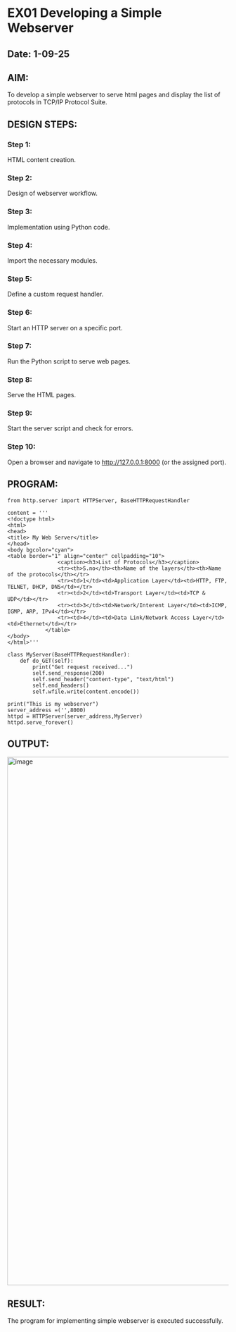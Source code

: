 # EX01 Developing a Simple Webserver
## Date: 1-09-25

## AIM:
To develop a simple webserver to serve html pages and display the list of protocols in TCP/IP Protocol Suite.

## DESIGN STEPS:
### Step 1: 
HTML content creation.

### Step 2:
Design of webserver workflow.

### Step 3:
Implementation using Python code.

### Step 4:
Import the necessary modules.

### Step 5:
Define a custom request handler.

### Step 6:
Start an HTTP server on a specific port.

### Step 7:
Run the Python script to serve web pages.

### Step 8:
Serve the HTML pages.

### Step 9:
Start the server script and check for errors.

### Step 10:
Open a browser and navigate to http://127.0.0.1:8000 (or the assigned port).

## PROGRAM:
```
from http.server import HTTPServer, BaseHTTPRequestHandler

content = '''
<!doctype html>
<html>
<head>
<title> My Web Server</title>
</head>
<body bgcolor="cyan">
<table border="1" align="center" cellpadding="10">
                <caption><h3>List of Protocols</h3></caption>
                <tr><th>S.no</th><th>Name of the layers</th><th>Name of the protocols</th></tr>
                <tr><td>1</td><td>Application Layer</td><td>HTTP, FTP, TELNET, DHCP, DNS</td></tr>
                <tr><td>2</td><td>Transport Layer</td><td>TCP & UDP</td></tr>
                <tr><td>3</td><td>Network/Interent Layer</td><td>ICMP, IGMP, ARP, IPv4</td></tr>
                <tr><td>4</td><td>Data Link/Network Access Layer</td><td>Ethernet</td></tr>
            </table>
</body>
</html>'''

class MyServer(BaseHTTPRequestHandler):
    def do_GET(self):
        print("Get request received...")
        self.send_response(200) 
        self.send_header("content-type", "text/html")       
        self.end_headers()
        self.wfile.write(content.encode())

print("This is my webserver") 
server_address =('',8000)
httpd = HTTPServer(server_address,MyServer)
httpd.serve_forever()
```


## OUTPUT:
<img width="1920" height="1200" alt="image" src="https://github.com/user-attachments/assets/71aa058e-d284-4596-8e64-7a0dcf4bc735" />



## RESULT:
The program for implementing simple webserver is executed successfully.
